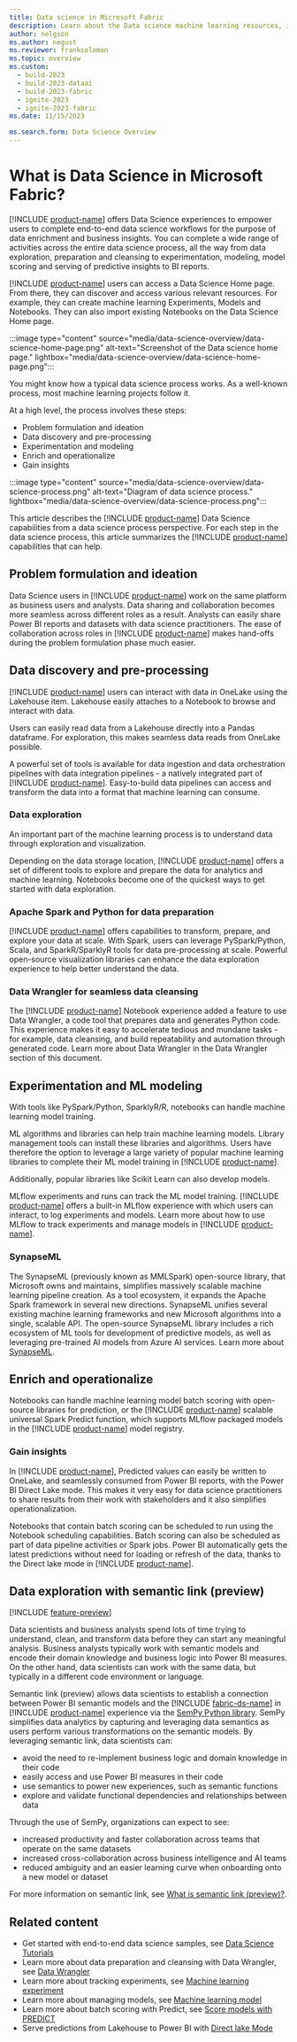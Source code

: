 ```yaml
---
title: Data science in Microsoft Fabric
description: Learn about the Data science machine learning resources, including models, experiments, and notebooks.
author: nelgson
ms.author: negust
ms.reviewer: franksolomon
ms.topic: overview
ms.custom:
  - build-2023
  - build-2023-dataai
  - build-2023-fabric
  - ignite-2023
  - ignite-2023-fabric
ms.date: 11/15/2023

ms.search.form: Data Science Overview
---
```


# What is Data Science in Microsoft Fabric?



[!INCLUDE [product-name](../includes/product-name.md)] offers Data Science experiences to empower users to complete end-to-end data science workflows for the purpose of data enrichment and business insights. You can complete a wide range of activities across the entire data science process, all the way from data exploration, preparation and cleansing to experimentation, modeling, model scoring and serving of predictive insights to BI reports.

[!INCLUDE [product-name](../includes/product-name.md)] users can access a Data Science Home page. From there, they can discover and access various relevant resources. For example, they can create machine learning Experiments, Models and Notebooks. They can also import existing Notebooks on the Data Science Home page.

:::image type="content" source="media/data-science-overview/data-science-home-page.png" alt-text="Screenshot of the Data science home page." lightbox="media/data-science-overview/data-science-home-page.png":::

You might know how a typical data science process works. As a well-known process, most machine learning projects follow it.

At a high level, the process involves these steps:

- Problem formulation and ideation
- Data discovery and pre-processing
- Experimentation and modeling
- Enrich and operationalize
- Gain insights

:::image type="content" source="media/data-science-overview/data-science-process.png" alt-text="Diagram of data science process." lightbox="media/data-science-overview/data-science-process.png":::

This article describes the [!INCLUDE [product-name](../includes/product-name.md)] Data Science capabilities from a data science process perspective. For each step in the data science process, this article summarizes the [!INCLUDE [product-name](../includes/product-name.md)] capabilities that can help.

## Problem formulation and ideation

Data Science users in [!INCLUDE [product-name](../includes/product-name.md)] work on the same platform as business users and analysts. Data sharing and collaboration becomes more seamless across different roles as a result. Analysts can easily share Power BI reports and datasets with data science practitioners. The ease of collaboration across roles in [!INCLUDE [product-name](../includes/product-name.md)] makes hand-offs during the problem formulation phase much easier.

## Data discovery and pre-processing

[!INCLUDE [product-name](../includes/product-name.md)] users can interact with data in OneLake using the Lakehouse item. Lakehouse easily attaches to a Notebook to browse and interact with data.

Users can easily read data from a Lakehouse directly into a Pandas dataframe. For exploration, this makes seamless data reads from OneLake possible.

A powerful set of tools is available for data ingestion and data orchestration pipelines with data integration pipelines - a natively integrated part of [!INCLUDE [product-name](../includes/product-name.md)]. Easy-to-build data pipelines can access and transform the data into a format that machine learning can consume.

### Data exploration

An important part of the machine learning process is to understand data through exploration and visualization.

Depending on the data storage location, [!INCLUDE [product-name](../includes/product-name.md)] offers a set of different tools to explore and prepare the data for analytics and machine learning. Notebooks become one of the quickest ways to get started with data exploration.

### Apache Spark and Python for data preparation

[!INCLUDE [product-name](../includes/product-name.md)] offers capabilities to transform, prepare, and explore your data at scale. With Spark, users can leverage PySpark/Python, Scala, and SparkR/SparklyR tools for data pre-processing at scale. Powerful open-source visualization libraries can enhance the data exploration experience to help better understand the data.

### Data Wrangler for seamless data cleansing

The [!INCLUDE [product-name](../includes/product-name.md)] Notebook experience added a feature to use Data Wrangler, a code tool that prepares data and generates Python code. This experience makes it easy to accelerate tedious and mundane tasks - for example, data cleansing, and build repeatability and automation through generated code. Learn more about Data Wrangler in the Data Wrangler section of this document.

## Experimentation and ML modeling

With tools like PySpark/Python, SparklyR/R, notebooks can handle machine learning model training.

ML algorithms and libraries can help train machine learning models. Library management tools can install these libraries and algorithms. Users have therefore the option to leverage a large variety of popular machine learning libraries to complete their ML model training in [!INCLUDE [product-name](../includes/product-name.md)].

Additionally, popular libraries like Scikit Learn can also develop models.

MLflow experiments and runs can track the ML model training. [!INCLUDE [product-name](../includes/product-name.md)] offers a built-in MLflow experience with which users can interact, to log experiments and models. Learn more about how to use MLflow to track experiments and manage models in [!INCLUDE [product-name](../includes/product-name.md)].

### SynapseML

The SynapseML (previously known as MMLSpark) open-source library, that Microsoft owns and maintains, simplifies massively scalable machine learning pipeline creation. As a tool ecosystem, it expands the Apache Spark framework in several new directions. SynapseML unifies several existing machine learning frameworks and new Microsoft algorithms into a single, scalable API. The open-source SynapseML library includes a rich ecosystem of ML tools for development of predictive models, as well as leveraging pre-trained AI models from Azure AI services. Learn more about [SynapseML](https://aka.ms/spark).

## Enrich and operationalize

Notebooks can handle machine learning model batch scoring with open-source libraries for prediction, or the [!INCLUDE [product-name](../includes/product-name.md)] scalable universal Spark Predict function, which supports MLflow packaged models in the [!INCLUDE [product-name](../includes/product-name.md)] model registry.

### Gain insights

In [!INCLUDE [product-name](../includes/product-name.md)], Predicted values can easily be written to OneLake, and seamlessly consumed from Power BI reports, with the Power BI Direct Lake mode. This makes it very easy for data science practitioners to share results from their work with stakeholders and it also simplifies operationalization.

Notebooks that contain batch scoring can be scheduled to run using the Notebook scheduling capabilities. Batch scoring can also be scheduled as part of data pipeline activities or Spark jobs. Power BI automatically gets the latest predictions without need for loading or refresh of the data, thanks to the Direct lake mode in [!INCLUDE [product-name](../includes/product-name.md)].

## Data exploration with semantic link (preview)

[!INCLUDE [feature-preview](../includes/feature-preview-note.md)]

Data scientists and business analysts spend lots of time trying to understand, clean, and transform data before they can start any meaningful analysis. Business analysts typically work with semantic models and encode their domain knowledge and business logic into Power BI measures. On the other hand, data scientists can work with the same data, but typically in a different code environment or language.


Semantic link (preview) allows data scientists to establish a connection between Power BI semantic models and the [!INCLUDE [fabric-ds-name](includes/fabric-ds-name.md)] in [!INCLUDE [product-name](../includes/product-name.md)] experience via the [SemPy Python library](/python/api/semantic-link-sempy). SemPy simplifies data analytics by capturing and leveraging data semantics as users perform various transformations on the semantic models.
By leveraging semantic link, data scientists can:

- avoid the need to re-implement business logic and domain knowledge in their code
- easily access and use Power BI measures in their code
- use semantics to power new experiences, such as semantic functions
- explore and validate functional dependencies and relationships between data

Through the use of SemPy, organizations can expect to see:

- increased productivity and faster collaboration across teams that operate on the same datasets
- increased cross-collaboration across business intelligence and AI teams
- reduced ambiguity and an easier learning curve when onboarding onto a new model or dataset

For more information on semantic link, see [What is semantic link (preview)?](semantic-link-overview.md).

## Related content

- Get started with end-to-end data science samples, see [Data Science Tutorials](tutorial-data-science-introduction.md)
- Learn more about data preparation and cleansing with Data Wrangler, see [Data Wrangler](data-wrangler.md)
- Learn more about tracking experiments, see [Machine learning experiment](machine-learning-experiment.md)
- Learn more about managing models, see [Machine learning model](machine-learning-model.md)
- Learn more about batch scoring with Predict, see [Score models with PREDICT](model-scoring-predict.md)
- Serve predictions from Lakehouse to Power BI with [Direct lake Mode](../get-started/lakehouse-power-bi-reporting.md)
